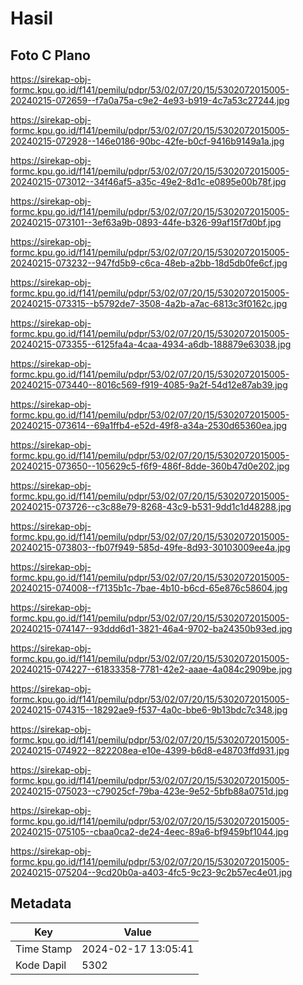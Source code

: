 # Hasil

## Foto C Plano

https://sirekap-obj-formc.kpu.go.id/f141/pemilu/pdpr/53/02/07/20/15/5302072015005-20240215-072659--f7a0a75a-c9e2-4e93-b919-4c7a53c27244.jpg

https://sirekap-obj-formc.kpu.go.id/f141/pemilu/pdpr/53/02/07/20/15/5302072015005-20240215-072928--146e0186-90bc-42fe-b0cf-9416b9149a1a.jpg

https://sirekap-obj-formc.kpu.go.id/f141/pemilu/pdpr/53/02/07/20/15/5302072015005-20240215-073012--34f46af5-a35c-49e2-8d1c-e0895e00b78f.jpg

https://sirekap-obj-formc.kpu.go.id/f141/pemilu/pdpr/53/02/07/20/15/5302072015005-20240215-073101--3ef63a9b-0893-44fe-b326-99af15f7d0bf.jpg

https://sirekap-obj-formc.kpu.go.id/f141/pemilu/pdpr/53/02/07/20/15/5302072015005-20240215-073232--947fd5b9-c6ca-48eb-a2bb-18d5db0fe6cf.jpg

https://sirekap-obj-formc.kpu.go.id/f141/pemilu/pdpr/53/02/07/20/15/5302072015005-20240215-073315--b5792de7-3508-4a2b-a7ac-6813c3f0162c.jpg

https://sirekap-obj-formc.kpu.go.id/f141/pemilu/pdpr/53/02/07/20/15/5302072015005-20240215-073355--6125fa4a-4caa-4934-a6db-188879e63038.jpg

https://sirekap-obj-formc.kpu.go.id/f141/pemilu/pdpr/53/02/07/20/15/5302072015005-20240215-073440--8016c569-f919-4085-9a2f-54d12e87ab39.jpg

https://sirekap-obj-formc.kpu.go.id/f141/pemilu/pdpr/53/02/07/20/15/5302072015005-20240215-073614--69a1ffb4-e52d-49f8-a34a-2530d65360ea.jpg

https://sirekap-obj-formc.kpu.go.id/f141/pemilu/pdpr/53/02/07/20/15/5302072015005-20240215-073650--105629c5-f6f9-486f-8dde-360b47d0e202.jpg

https://sirekap-obj-formc.kpu.go.id/f141/pemilu/pdpr/53/02/07/20/15/5302072015005-20240215-073726--c3c88e79-8268-43c9-b531-9dd1c1d48288.jpg

https://sirekap-obj-formc.kpu.go.id/f141/pemilu/pdpr/53/02/07/20/15/5302072015005-20240215-073803--fb07f949-585d-49fe-8d93-30103009ee4a.jpg

https://sirekap-obj-formc.kpu.go.id/f141/pemilu/pdpr/53/02/07/20/15/5302072015005-20240215-074008--f7135b1c-7bae-4b10-b6cd-65e876c58604.jpg

https://sirekap-obj-formc.kpu.go.id/f141/pemilu/pdpr/53/02/07/20/15/5302072015005-20240215-074147--93ddd6d1-3821-46a4-9702-ba24350b93ed.jpg

https://sirekap-obj-formc.kpu.go.id/f141/pemilu/pdpr/53/02/07/20/15/5302072015005-20240215-074227--61833358-7781-42e2-aaae-4a084c2909be.jpg

https://sirekap-obj-formc.kpu.go.id/f141/pemilu/pdpr/53/02/07/20/15/5302072015005-20240215-074315--18292ae9-f537-4a0c-bbe6-9b13bdc7c348.jpg

https://sirekap-obj-formc.kpu.go.id/f141/pemilu/pdpr/53/02/07/20/15/5302072015005-20240215-074922--822208ea-e10e-4399-b6d8-e48703ffd931.jpg

https://sirekap-obj-formc.kpu.go.id/f141/pemilu/pdpr/53/02/07/20/15/5302072015005-20240215-075023--c79025cf-79ba-423e-9e52-5bfb88a0751d.jpg

https://sirekap-obj-formc.kpu.go.id/f141/pemilu/pdpr/53/02/07/20/15/5302072015005-20240215-075105--cbaa0ca2-de24-4eec-89a6-bf9459bf1044.jpg

https://sirekap-obj-formc.kpu.go.id/f141/pemilu/pdpr/53/02/07/20/15/5302072015005-20240215-075204--9cd20b0a-a403-4fc5-9c23-9c2b57ec4e01.jpg


## Metadata

| Key        | Value               |
| ---------- | ------------------- |
| Time Stamp | 2024-02-17 13:05:41 |
| Kode Dapil | 5302                |



